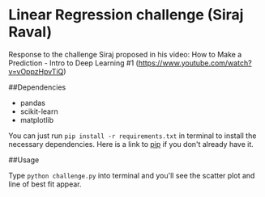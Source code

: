 # Linear Regression challenge (Siraj Raval)

Response to the challenge Siraj proposed in his video: How to Make a Prediction - Intro to Deep Learning #1 (https://www.youtube.com/watch?v=vOppzHpvTiQ)

##Dependencies

* pandas
* scikit-learn
* matplotlib

You can just run
`pip install -r requirements.txt` 
in terminal to install the necessary dependencies. Here is a link to [pip](https://pip.pypa.io/en/stable/installing/) if you don't already have it.

##Usage

Type `python challenge.py` into terminal and you'll see the scatter plot and line of best fit appear.
